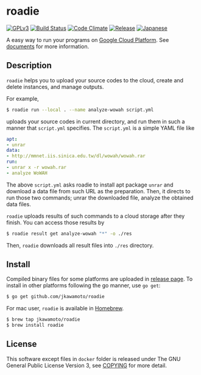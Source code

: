 # roadie
[![GPLv3](https://img.shields.io/badge/license-GPLv3-blue.svg)](https://www.gnu.org/copyleft/gpl.html)
[![Build Status](https://travis-ci.org/jkawamoto/roadie.svg?branch=master)](https://travis-ci.org/jkawamoto/roadie)
[![Code Climate](https://codeclimate.com/github/jkawamoto/roadie/badges/gpa.svg)](https://codeclimate.com/github/jkawamoto/roadie)
[![Release](https://img.shields.io/badge/release-0.3.0-brightgreen.svg)](https://github.com/jkawamoto/roadie/releases/tag/v0.3.0)
[![Japanese](https://img.shields.io/badge/qiita-%E6%97%A5%E6%9C%AC%E8%AA%9E-brightgreen.svg)](http://qiita.com/jkawamoto/items/751558536a597a33ae2a)

A easy way to run your programs on
[Google Cloud Platform](https://cloud.google.com/).
See [documents](https://github.com/jkawamoto/roadie/wiki) for more information.

## Description
`roadie` helps you to upload your source codes to the cloud, create and delete
instances, and manage outputs.

For example,

```sh
$ roadie run --local . --name analyze-wowah script.yml
```

uploads your source codes in current directory, and run them in such a manner
that `script.yml` specifies. The `script.yml` is a simple YAML file like

```yaml
apt:
- unrar
data:
- http://mmnet.iis.sinica.edu.tw/dl/wowah/wowah.rar
run:
- unrar x -r wowah.rar
- analyze WoWAH
```

The above `script.yml` asks roadie to install apt package `unrar` and
download a data file from such URL as the preparation. Then, it directs
to run those two commands; unrar the downloaded file, analyze the obtained
data files.

`roadie` uploads results of such commands to a cloud storage after they finish.
You can access those results by

```sh
$ roadie result get analyze-wowah "*" -o ./res
```

Then, `roadie` downloads all result files into `./res` directory.

## Install
Compiled binary files for some platforms are uploaded in [release page](https://github.com/jkawamoto/roadie/releases).
To install in other platforms following the go manner, use `go get`:

```sh
$ go get github.com/jkawamoto/roadie
```

For mac user, `roadie` is available in [Homebrew](http://brew.sh/).

```sh
$ brew tap jkawamoto/roadie
$ brew install roadie
```

## License
This software except files in `docker` folder is released under The GNU General Public License Version 3, see [COPYING](COPYING) for more detail.
